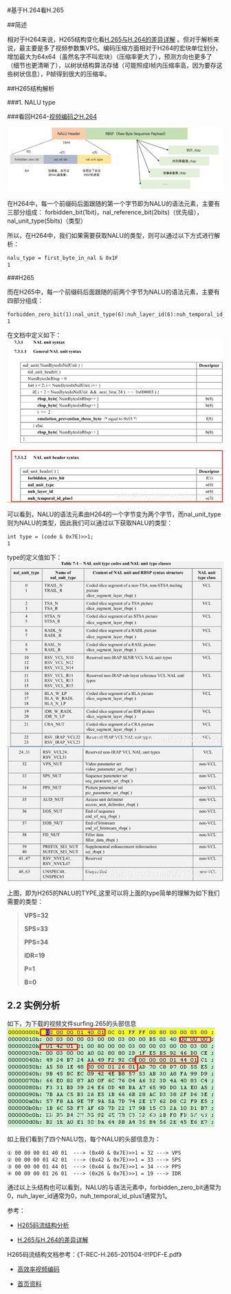 #基于H.264看H.265

##简述

相对于H264来说，H265结构变化看[H.265与H.264的差异详解](https://blog.csdn.net/fireroll/article/details/77827156) 。但对于解析来说，最主要是多了视频参数集VPS。编码压缩方面相对于H264的宏块单位划分，增加最大为64x64（虽然名字不叫宏块）（压缩率更大了），预测方向也更多了（细节也更清晰了），以树状结构算法存储（可能照成I帧内压缩率高，因为要存这些树状信息），P帧得到很大的压缩率。


##H265结构解析

###1. NALU type

###看回H264-[视频编码之H.264](../RTMP/3-h264.md)

![nalu组成](../RTMP/img/3-h264/h264-nalu组成.png)

在H264中，每一个前缀码后面跟随的第一个字节即为NALU的语法元素，主要有三部分组成：
forbidden_bit(1bit)，nal_reference_bit(2bits)（优先级），nal_unit_type(5bits)（类型）

所以，在H264中，我们如果需要获取NALU的类型，则可以通过以下方式进行解析：

```
nalu_type = first_byte_in_nal & 0x1F
1
```


###H265

而在H265中，每一个前缀码后面跟随的前两个字节为NALU的语法元素，主要有四部分组成：

```
forbidden_zero_bit(1):nal_unit_type(6):nuh_layer_id(6):nuh_temporal_id_plus1(3)
1
```

在文档中定义如下：
![](img/02_h265/h265-1.png)

可以看到，NALU的语法元素由H264的一个字节变为两个字节，而nal_unit_type则为NALU的类型，因此我们可以通过以下获取NALU的类型：

```
int type = (code & 0x7E)>>1;
1
```

type的定义值如下：
![](img/02_h265/h265-2.png)
![](img/02_h265/h265-3.png)

上图，即为H265的NALU的TYPE,这里可以将上面的type简单的理解为如下我们需要的类型：

> **VPS=32**
>
> **SPS=33** 
>
> **PPS=34** 
>
> **IDR=19**
>
>  **P=1**
>
>  **B=0**

## 2.2 实例分析

如下，为下载的视频文件surfing.265的头部信息
![](img/02_h265/h265-4.png)

如上我们看到了四个NALU包，每个NALU的头部信息为：

```
① 00 00 00 01 40 01  ---> (0x40 & 0x7E)>>1 = 32 ---> VPS
② 00 00 00 01 42 01  ---> (0x42 & 0x7E)>>1 = 33 ---> SPS
③ 00 00 00 01 44 01  ---> (0x44 & 0x7E)>>1 = 34 ---> PPS
④ 00 00 00 01 26 01  ---> (0x26 & 0x7E)>>1 = 19 ---> IDR
```

通过以上头结构也可以看到，NALU的与语法元素中，forbidden_zero_bit通常为0，nuh_layer_id通常为0，nuh_temporal_id_plus1通常为1。


参考：

- [H265码流结构分析](https://blog.csdn.net/u011003120/article/details/83411445#1__3)

- [H.265与H.264的差异详解](https://blog.csdn.net/fireroll/article/details/77827156)

H265码流结构文档参考：《T-REC-H.265-201504-I!!PDF-E.pdf》

- [高效率视频编码](https://zh.wikipedia.org/wiki/%E9%AB%98%E6%95%88%E7%8E%87%E8%A7%86%E9%A2%91%E7%BC%96%E7%A0%81) 

- [首页资料](/)
